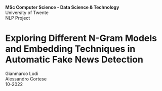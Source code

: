 <b>MSc Computer Science - Data Science & Technology</b><br>University of Twente<br>NLP Project
<h1> Exploring Different N-Gram Models and Embedding Techniques in Automatic Fake News Detection </h1>
Gianmarco Lodi </br> Alessandro Cortese </br> 10-2022

